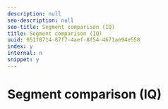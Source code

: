 ```yaml
---
description: null
seo-description: null
seo-title: Segment comparison (IQ)
title: Segment comparison (IQ)
uuid: 051f8714-87f7-4aef-8f54-4671ae94e558
index: y
internal: n
snippet: y
---
```


# Segment comparison (IQ)

